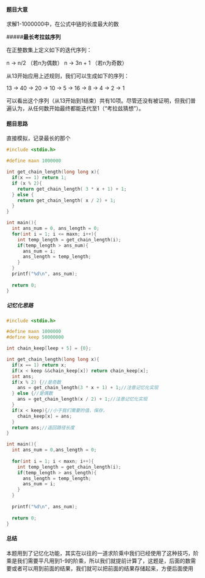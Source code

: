 #### 题目大意

求解1-1000000中，在公式中链的长度最大的数

#####**最长考拉兹序列**

在正整数集上定义如下的迭代序列：

n → n/2 （若n为偶数）
n → 3n + 1 （若n为奇数）

从13开始应用上述规则，我们可以生成如下的序列：

13 → 40 → 20 → 10 → 5 → 16 → 8 → 4 → 2 → 1

可以看出这个序列（从13开始到1结束）共有10项。尽管还没有被证明，但我们普遍认为，从任何数开始最终都能迭代至1（“考拉兹猜想”）。



#### 题目思路

直接模拟，记录最长的那个

````c++
#include <stdio.h>

#define maxn 1000000

int get_chain_length(long long x){
  if(x == 1) return 1;
  if (x % 2){
    return get_chain_length( 3 * x + 1) + 1;
  } else {
    return get_chain_length( x / 2) + 1;
  }
}

int main(){
  int ans_num = 0, ans_length = 0;
  for(int i = 1; i <= maxn; i++){
    int temp_length = get_chain_length(i);
    if(temp_length > ans_num){
      ans_num = i;
      ans_length = temp_length;
    }
  }
  printf("%d\n", ans_num);
  
  return 0;
}
````





##### 记忆化思路

````c++
#include <stdio.h>

#define maxn 1000000
#define keep 50000000

int chain_keep[leep + 5] = {0};

int get_chain_length(long long x){
  if(x == 1) return x;
  if(x < keep &&chain_keep[x]) return chain_keep[x];
  int ans;
  if(x % 2) {//是奇数
    ans = get_chain_length(3 * x + 1) + 1;//注意记忆化实现
  } else {//是偶数
    ans = get_chain_length(x / 2) + 1;//注意记忆化实现
  }
  if(x < keep){//小于我们需要的值，保存，
    chain_keep[x] = ans;
  }
  return ans;//返回路径长度
}

int main(){
  int ans_num = 0,ans_length = 0;
  
  for(int i = 1; i < maxn; i++){
    int temp_length = get_chain_length(i);
    if(temp_length > ans_length){
      ans_length = temp_length;
      ans_num = i;
    }
  }
  
  printf("%d\n", ans_num);
  
  return 0;
}
````







#### 总结

本题用到了记忆化功能，其实在以往的一道求阶乘中我们已经使用了这种技巧，阶乘是我们需要平凡用到1-9的阶乘，所以我们就提前计算了，这题是，后面的数需要或者可以用到前面的结果，我们就可以把前面的结果存储起来，方便后面使用
